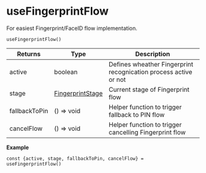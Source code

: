 # useFingerprintFlow

 For easiest Fingerprint/FaceID flow implementation.

`useFingerprintFlow()`

| Returns | Type | Description |
| ------ | ------ | ----------- |
| active   | boolean   |  Defines wheather Fingerprint recognication process active or not |
| stage   | [FingerprintStage](FingerprintStage.md)   |  Current stage of Fingerprint flow |
| fallbackToPin   | () => void   |  Helper function to trigger fallback to PIN flow |
| cancelFlow   | () => void   |  Helper function to trigger cancelling Fingerprint flow |

**Example**
```
const {active, stage, fallbackToPin, cancelFlow} = useFingerprintFlow()
```
